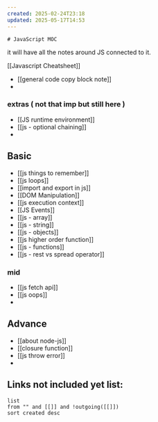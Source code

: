 ```yaml
---
created: 2025-02-24T23:18
updated: 2025-05-17T14:53
---
```

	# JavaScript MOC

it will have all the notes around JS connected to it.

[[Javascript Cheatsheet]]
- [[general code copy block note]]
- 

### extras ( not that imp but still here )

- [[JS runtime environment]]
- [[js - optional chaining]]
- 
## Basic

- [[js things to remember]]
- [[js loops]]
- [[import and export in js]]
- [[DOM Manipulation]]
- [[js execution context]]
- [[JS Events]]
- [[js - array]]
- [[js - string]]
- [[js - objects]]
- [[js higher order function]]
- [[js - functions]]
- [[js - rest vs spread operator]]


### mid

- [[js fetch api]]
- [[js oops]]
- 


## Advance

- [[about node-js]]
- [[closure function]]
- [[js throw error]]
- 


## **Links not included yet list:**
```dataview
list
from "" and [[]] and !outgoing([[]])
sort created desc
```
